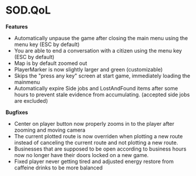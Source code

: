 # SOD.QoL

**Features**
- Automatically unpause the game after closing the main menu using the menu key (ESC by default)
- You are able to end a conversation with a citizen using the menu key (ESC by default)
- Map is by default zoomed out
- PlayerMarker is now slightly larger and green (customizable)
- Skips the "press any key" screen at start game, immediately loading the mainmenu
- Automatically expire Side jobs and LostAndFound items after some hours to prevent stale evidence from accumulating. (accepted side jobs are excluded)

**Bugfixes**
- Center on player button now properly zooms in to the player after zooming and moving camera
- The current plotted route is now overriden when plotting a new route instead of canceling the current route and not plotting a new route.
- Businesses that are supposed to be open according to business hours now no longer have their doors locked on a new game.
- Fixed player never getting tired and adjusted energy restore from caffeine drinks to be more balanced